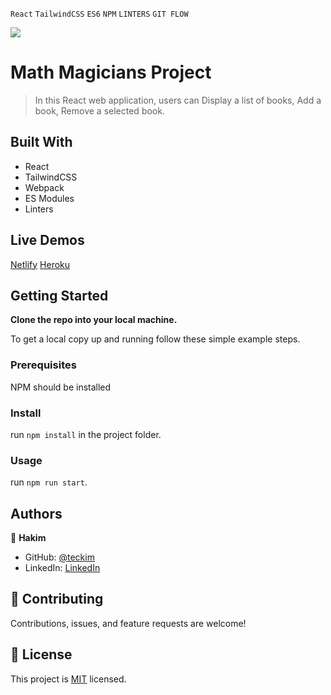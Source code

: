 `React` `TailwindCSS` `ES6` `NPM` `LINTERS` `GIT FLOW` <br>

![](https://img.shields.io/badge/Microverse-blueviolet)

# Math Magicians Project

> In this React web application, users can Display a list of books, Add a book, Remove a selected book.

## Built With

- React
- TailwindCSS
- Webpack
- ES Modules
- Linters

## Live Demos

[Netlify](https://62d0431928f3e01d11bc7992--vocal-pithivier-56a3a1.netlify.app/)
[Heroku](https://bookstore-teckim.herokuapp.com/)


## Getting Started

**Clone the repo into your local machine.**


To get a local copy up and running follow these simple example steps.

### Prerequisites
NPM should be installed

### Install
run `npm install` in the project folder.

### Usage
run `npm run start`.

## Authors

👤 **Hakim**

- GitHub: [@teckim](https://github.com/teckim)
- LinkedIn: [LinkedIn](https://www.linkedin.com/in/baheddi-hakim/)

## 🤝 Contributing

Contributions, issues, and feature requests are welcome!

## 📝 License

This project is [MIT](./LICENSE) licensed.